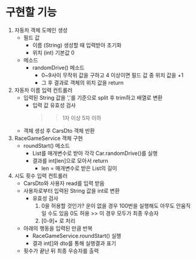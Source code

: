 # 구현할 기능
1. 자동차 객체 도메인 생성
    - 필드 값
      - 이름 (String)
        생성할 때 입력받아 초기화
      - 위치 (int)
        기본값 0
    - 메소드
      - randomDrive() 메소드
        - 0~9사이 무작위 값을 구하고 4 이상이면 필드 값 중 위치 값을 +1
        - 그 후 결과로 객체의 위치 값을 return
2. 자동차 이름 입력 컨트롤러 
   - 입력된 String 값을 ','를 기준으로 split 후 trim하고 배열로 변환
     - 입력 값 유효성 검사
        >> 1자 이상 5자 이하
   - 객체 생성 후 CarsDto 객체 반환
3. RaceGameService 객체 구현
   - roundStart() 메소드
      - List<Car>를 매개변수로 받아 각각 Car.randomDrive()를 실행
      - 결과를 int[len]으로 모아서 return
        - len = 매개변수로 받은 List의 길이
4. 시도 횟수 입력 컨트롤러
   - CarsDto와 사용자 read를 입력 받음 
   - 사용자로부터 입력된 String 값을 int로 변환
     - 유효성 검사
       1. 0을 허용할 것인가?
          운이 없을 경우 100번을 실행해도 아무도 안움직일 수도 있음
          0도 허용 >> 이 경우 모두가 최종 우승자
       2. [0-9]+ 로 처리
   - 아래의 행동을 입력된 만큼 반복
     - RaceGameService.roundStart() 실행
     - 결과 int[]와 dto를 통해 실행결과 표기
   - 횟수가 끝난 뒤 최종 우승자를 출력
   